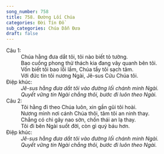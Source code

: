```yaml
---
song_number: 758
title: 758. Đường Lối Chúa
categories: Đời Tín Đồ
sub_categories: Chúa Dẫn Đưa
draft: false
---
```

<dl><dt>Câu 1:</dt><dd data-verse="1">Chúa hằng đưa dắt tôi, tôi nào biết tỏ tường. <br/>Bao cuồng phong thử thách kia đang vây quanh bên tôi. <br/>Vốn biết tôi bao lỗi lầm, Chúa tẩy tôi sạch tâm. <br/>Với đức tin tôi nương Ngài, Jê-sus Cứu Chúa tôi. </dd><dt>Điệp khúc:</dt><dd data-chorus="1"><em>Jê-sus hằng đưa dắt tôi vào đường lối chánh minh Ngài. <br/>Quyết vững tin Ngài chẳng thôi, bước đi luôn theo Ngài. </em></dd><dt>Câu 2:</dt><dd data-verse="2">Tôi hằng đi theo Chúa luôn, xin gần gũi tôi hoài. <br/>Nương mình nơi cánh Chúa thôi, tâm tôi an ninh thay. <br/>Chẳng có chi gây nao sờn, chốn thái an lạ thay. <br/>Tôi đi bên Ngài suốt đời, còn gì quý báu hơn. </dd><dt>Điệp khúc:</dt><dd data-chorus="1"><em>Jê-sus hằng đưa dắt tôi vào đường lối chánh minh Ngài. <br/>Quyết vững tin Ngài chẳng thôi, bước đi luôn theo Ngài. </em></dd></dl>
